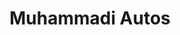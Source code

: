 ---
title: "Muhammadi Autos"
url: /karachi/muhammadi-autos-romesa-garden-nazimabad-no-4-block-4-nazimabad-karachi-karachi-city-sindh-74600-pakistan/
shop: shop
---